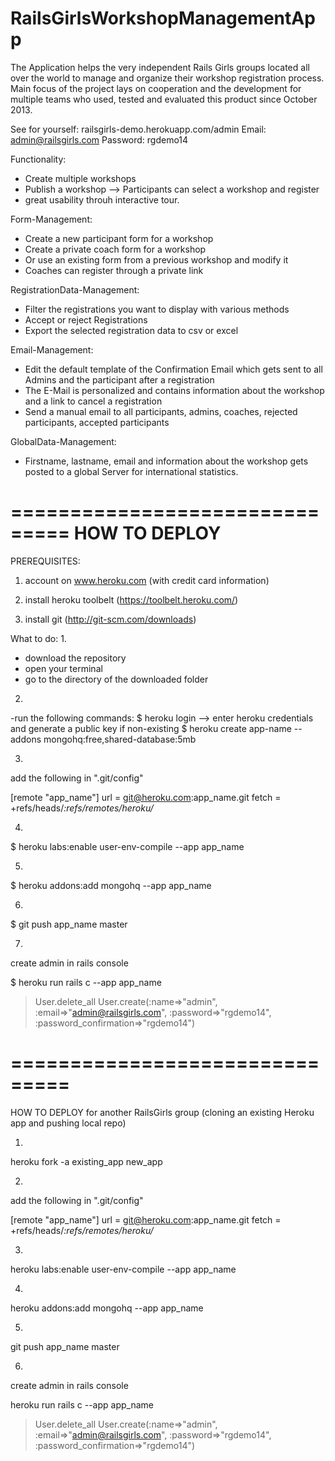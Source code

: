 RailsGirlsWorkshopManagementApp
===============================

The Application helps the very independent Rails Girls groups located all over the world to manage and organize their workshop registration process. Main focus of the project lays on cooperation and the development for multiple teams who used, tested and evaluated this product since October 2013.

See for yourself: railsgirls-demo.herokuapp.com/admin
Email: admin@railsgirls.com
Password: rgdemo14

Functionality:

- Create multiple workshops
- Publish a workshop --> Participants can select a workshop and register
- great usability throuh interactive tour.

Form-Management:
- Create a new participant form for a workshop
- Create a private coach form for a workshop
- Or use an existing form from a previous workshop and modify it
- Coaches can register through a private link

RegistrationData-Management:
- Filter the registrations you want to display with various methods
- Accept or reject Registrations
- Export the selected registration data to csv or excel

Email-Management:
- Edit the default template of the Confirmation Email which gets sent to all Admins and the participant after a registration
- The E-Mail is personalized and contains information about the workshop and a link to cancel a registration
- Send a manual email to all participants, admins, coaches, rejected participants, accepted participants

GlobalData-Management:
- Firstname, lastname, email and information about the workshop gets posted to a global Server for international statistics.


===============================
HOW TO DEPLOY
===============================

PREREQUISITES:

1. account on www.heroku.com (with credit card information)

2. install heroku toolbelt (https://toolbelt.heroku.com/)

3. install git (http://git-scm.com/downloads)


What to do:
1.
- download the repository
- open your terminal
- go to the directory of the downloaded folder

2.
-run the following commands:
	$ heroku login
		--> enter heroku credentials and generate a public key if non-existing
	$ heroku create app-name --addons mongohq:free,shared-database:5mb

3.
add the following in ".git/config"

[remote "app_name"]
        url = git@heroku.com:app_name.git
        fetch = +refs/heads/*:refs/remotes/heroku/*

4.
$ heroku labs:enable user-env-compile --app app_name

5.
$ heroku addons:add mongohq --app app_name

6.
$ git push app_name master

7.
create admin in rails console

$ heroku run rails c --app app_name
> User.delete_all
> User.create(:name=>"admin", :email=>"admin@railsgirls.com", :password=>"rgdemo14", :password_confirmation=>"rgdemo14")


===============================
===============================


HOW TO DEPLOY
for another RailsGirls group
(cloning an existing Heroku app and pushing local repo)

1.
heroku fork -a existing_app new_app

2.
add the following in ".git/config"

[remote "app_name"]
        url = git@heroku.com:app_name.git
        fetch = +refs/heads/*:refs/remotes/heroku/*

3.
heroku labs:enable user-env-compile --app app_name

4.
heroku addons:add mongohq --app app_name

5.
git push app_name master

6.
create admin in rails console

heroku run rails c --app app_name
> User.delete_all
> User.create(:name=>"admin", :email=>"admin@railsgirls.com", :password=>"rgdemo14", :password_confirmation=>"rgdemo14")